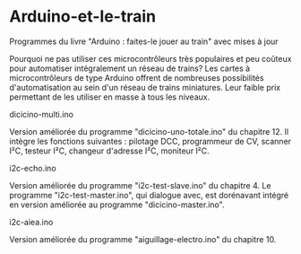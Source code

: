 # Arduino-et-le-train
Programmes du livre "Arduino : faites-le jouer au train" avec mises à jour

Pourquoi ne pas utiliser ces microcontrôleurs très populaires et peu coûteux pour automatiser intégralement un réseau de trains? Les cartes à microcontrôleurs de type Arduino offrent de nombreuses possibilités d'automatisation au sein d'un réseau de trains miniatures. Leur faible prix permettant de les utiliser en masse à tous les niveaux.

dicicino-multi.ino

Version améliorée du programme "dicicino-uno-totale.ino" du chapitre 12.
Il intègre les fonctions suivantes : pilotage DCC, programmeur de CV, scanner I²C, testeur I²C, changeur d'adresse I²C, moniteur I²C.

i2c-echo.ino

Version améliorée du programme "i2c-test-slave.ino" du chapitre 4.
Le programme "i2c-test-master.ino", qui dialogue avec, est dorénavant intégré en version améliorée au programme "dicicino-master.ino".

i2c-aiea.ino

Version améliorée du programme "aiguillage-electro.ino" du chapitre 10.
